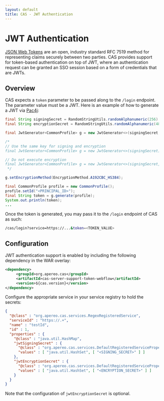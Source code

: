 ```yaml
---
layout: default
title: CAS - JWT Authentication
---
```


# JWT Authentication

[JSON Web Tokens](http://jwt.io/) are an open, industry standard RFC 7519 method for representing claims securely between two parties.
CAS provides support for token-based authentication on top of JWT, where an authentication request can be granted an SSO session based
on a form of credentials that are JWTs. 

## Overview

CAS expects a `token` parameter to be passed along to the `/login` endpoint. The parameter value must be a 
JWT. Here is an example of how to generate a JWT via [Pac4j](https://github.com/pac4j/pac4j):

```java
final String signingSecret = RandomStringUtils.randomAlphanumeric(256);
final String encryptionSecret = RandomStringUtils.randomAlphanumeric(48);

final JwtGenerator<CommonProfile> g = new JwtGenerator<>(signingSecret, encryptionSecret);

/*
// Use the same key for signing and encryption
final JwtGenerator<CommonProfile> g = new JwtGenerator<>(signingSecret);

// Do not execute encryption
final JwtGenerator<CommonProfile> g = new JwtGenerator<>(signingSecret, false);
 */

g.setEncryptionMethod(EncryptionMethod.A192CBC_HS384);

final CommonProfile profile = new CommonProfile();
profile.setId("<PRINCIPAL_ID>");
final String token = g.generate(profile);
System.out.println(token);
...
```

Once the token is generated, you may pass it to the `/login` endpoint of CAS as such:

```bash
/cas/login?service=https://...&token=<TOKEN_VALUE>
```

## Configuration

JWT authentication support is enabled by including the following dependency in the WAR overlay:

```xml
<dependency>
     <groupId>org.apereo.cas</groupId>
     <artifactId>cas-server-support-token-webflow</artifactId>
     <version>${cas.version}</version>
</dependency>
```

Configure the appropriate service in your service registry to hold the secrets:

```json
{
  "@class" : "org.apereo.cas.services.RegexRegisteredService",
  "serviceId" : "https://.+",
  "name" : "testId",
  "id" : 1,
  "properties" : {
    "@class" : "java.util.HashMap",
    "jwtSigningSecret" : {
      "@class" : "org.apereo.cas.services.DefaultRegisteredServiceProperty",
      "values" : [ "java.util.HashSet", [ "<SIGNING_SECRET>" ] ]
    },
    "jwtEncryptionSecret" : {
      "@class" : "org.apereo.cas.services.DefaultRegisteredServiceProperty",
      "values" : [ "java.util.HashSet", [ "<ENCRYPTION_SECRET>" ] ]
    }
  }  
}
```

Note that the configuration of `jwtEncryptionSecret` is optional. 
